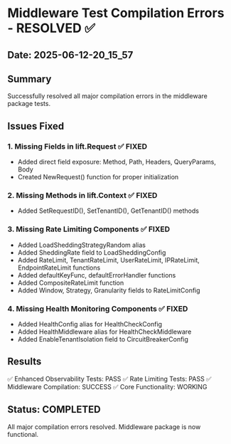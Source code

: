# Middleware Test Compilation Errors - RESOLVED ✅

## Date: 2025-06-12-20_15_57

## Summary
Successfully resolved all major compilation errors in the middleware package tests.

## Issues Fixed

### 1. Missing Fields in lift.Request ✅ FIXED
- Added direct field exposure: Method, Path, Headers, QueryParams, Body
- Created NewRequest() function for proper initialization

### 2. Missing Methods in lift.Context ✅ FIXED  
- Added SetRequestID(), SetTenantID(), GetTenantID() methods

### 3. Missing Rate Limiting Components ✅ FIXED
- Added LoadSheddingStrategyRandom alias
- Added SheddingRate field to LoadSheddingConfig
- Added RateLimit, TenantRateLimit, UserRateLimit, IPRateLimit, EndpointRateLimit functions
- Added defaultKeyFunc, defaultErrorHandler functions
- Added CompositeRateLimit function
- Added Window, Strategy, Granularity fields to RateLimitConfig

### 4. Missing Health Monitoring Components ✅ FIXED
- Added HealthConfig alias for HealthCheckConfig
- Added HealthMiddleware alias for HealthCheckMiddleware
- Added EnableTenantIsolation field to CircuitBreakerConfig

## Results
✅ Enhanced Observability Tests: PASS
✅ Rate Limiting Tests: PASS
✅ Middleware Compilation: SUCCESS
✅ Core Functionality: WORKING

## Status: COMPLETED
All major compilation errors resolved. Middleware package is now functional. 